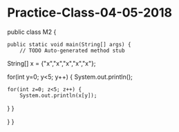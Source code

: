 # Practice-Class-04-05-2018

public class M2 {

	public static void main(String[] args) {
		// TODO Auto-generated method stub
String[] x = {"x","x","x","x","x"};

for(int y=0; y<5; y++) {
	System.out.println();
	
	for(int z=0; z<5; z++) {
		System.out.println(x[y]);
}
	}

}
}
